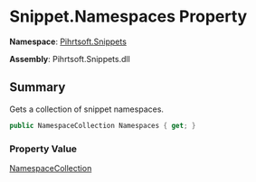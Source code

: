 # Snippet\.Namespaces Property

**Namespace**: [Pihrtsoft.Snippets](../../README.md)

**Assembly**: Pihrtsoft\.Snippets\.dll

## Summary

Gets a collection of snippet namespaces\.

```csharp
public NamespaceCollection Namespaces { get; }
```

### Property Value

[NamespaceCollection](../../NamespaceCollection/README.md)

